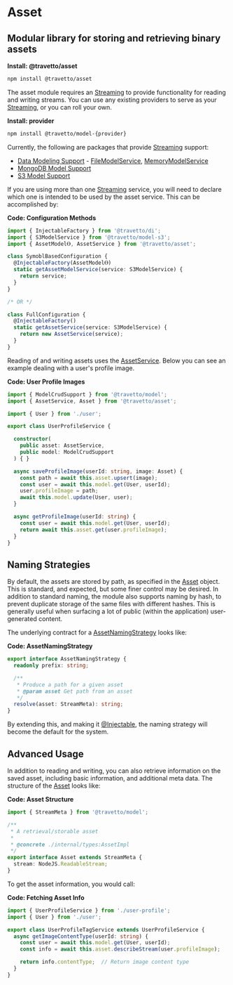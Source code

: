 <!-- This file was generated by @travetto/doc and should not be modified directly -->
<!-- Please modify https://github.com/travetto/travetto/tree/main/module/asset/doc.ts and execute "npx trv doc" to rebuild -->
# Asset
## Modular library for storing and retrieving binary assets

**Install: @travetto/asset**
```bash
npm install @travetto/asset
```

The asset module requires an [Streaming](https://github.com/travetto/travetto/tree/main/module/model/src/service/stream.ts#L1) to provide functionality for reading and writing streams. You can use any existing providers to serve as your [Streaming](https://github.com/travetto/travetto/tree/main/module/model/src/service/stream.ts#L1), or you can roll your own.

**Install: provider**
```bash
npm install @travetto/model-{provider}
```

Currently, the following are packages that provide [Streaming](https://github.com/travetto/travetto/tree/main/module/model/src/service/stream.ts#L1) support:
   
   *  [Data Modeling Support](https://github.com/travetto/travetto/tree/main/module/model#readme "Datastore abstraction for core operations.") - [FileModelService](https://github.com/travetto/travetto/tree/main/module/model/src/provider/file.ts#L46), [MemoryModelService](https://github.com/travetto/travetto/tree/main/module/model/src/provider/memory.ts#L50)
   *  [MongoDB Model Support](https://github.com/travetto/travetto/tree/main/module/model-mongo#readme "Mongo backing for the travetto model module.")
   *  [S3 Model Support](https://github.com/travetto/travetto/tree/main/module/model-s3#readme "S3 backing for the travetto model module.")

If you are using more than one [Streaming](https://github.com/travetto/travetto/tree/main/module/model/src/service/stream.ts#L1) service, you will need to declare which one is intended to be used by the asset service.  This can be accomplished by:

**Code: Configuration Methods**
```typescript
import { InjectableFactory } from '@travetto/di';
import { S3ModelService } from '@travetto/model-s3';
import { AssetModelⲐ, AssetService } from '@travetto/asset';

class SymoblBasedConfiguration {
  @InjectableFactory(AssetModelⲐ)
  static getAssetModelService(service: S3ModelService) {
    return service;
  }
}

/* OR */

class FullConfiguration {
  @InjectableFactory()
  static getAssetService(service: S3ModelService) {
    return new AssetService(service);
  }
}
```

Reading of and writing assets uses the [AssetService](https://github.com/travetto/travetto/tree/main/module/asset/src/service.ts#L15).  Below you can see an example dealing with a user's profile image.

**Code: User Profile Images**
```typescript
import { ModelCrudSupport } from '@travetto/model';
import { AssetService, Asset } from '@travetto/asset';

import { User } from './user';

export class UserProfileService {

  constructor(
    public asset: AssetService,
    public model: ModelCrudSupport
  ) { }

  async saveProfileImage(userId: string, image: Asset) {
    const path = await this.asset.upsert(image);
    const user = await this.model.get(User, userId);
    user.profileImage = path;
    await this.model.update(User, user);
  }

  async getProfileImage(userId: string) {
    const user = await this.model.get(User, userId);
    return await this.asset.get(user.profileImage);
  }
}
```

## Naming Strategies

By default, the assets are stored by path, as specified in the [Asset](https://github.com/travetto/travetto/tree/main/module/asset/src/types.ts#L8) object.  This is standard, and expected, but some finer control may be desired.  In addition to standard naming, the module also supports naming by hash, to prevent duplicate storage of the same files with different hashes. This is generally useful when surfacing a lot of public (within the application) user-generated content.

The underlying contract for a [AssetNamingStrategy](https://github.com/travetto/travetto/tree/main/module/asset/src/naming.ts#L9) looks like:

**Code: AssetNamingStrategy**
```typescript
export interface AssetNamingStrategy {
  readonly prefix: string;

  /**
   * Produce a path for a given asset
   * @param asset Get path from an asset
   */
  resolve(asset: StreamMeta): string;
}
```

By extending this, and making it [@Injectable](https://github.com/travetto/travetto/tree/main/module/di/src/decorator.ts#L30), the naming strategy will become the default for the system.  

## Advanced Usage

In addition to reading and writing, you can also retrieve information on the saved asset, including basic information, and additional meta data.  The structure of the [Asset](https://github.com/travetto/travetto/tree/main/module/asset/src/types.ts#L8) looks like:

**Code: Asset Structure**
```typescript
import { StreamMeta } from '@travetto/model';

/**
 * A retrieval/storable asset
 *
 * @concrete ./internal/types:AssetImpl
 */
export interface Asset extends StreamMeta {
  stream: NodeJS.ReadableStream;
}
```

To get the asset information, you would call:

**Code: Fetching Asset Info**
```typescript
import { UserProfileService } from './user-profile';
import { User } from './user';

export class UserProfileTagService extends UserProfileService {
  async getImageContentType(userId: string) {
    const user = await this.model.get(User, userId);
    const info = await this.asset.describeStream(user.profileImage);

    return info.contentType;  // Return image content type
  }
}
```
